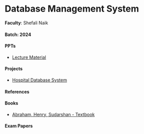 # Database Management System

**Faculty**: Shefali Naik

#### Batch: 2024

#### PPTs

- [Lecture Material](https://drive.google.com/drive/folders/1sANIqzF4EnY9NYdZomcTI3opJsCzBNJb?usp=sharing)

#### Projects

- [Hospital Database System](https://docs.google.com/document/d/1mrabsZe-f6dS_0GlmgvxV1nfA33jDOFi/edit?usp=sharing&ouid=118436126618893229080&rtpof=true&sd=true)

#### References

#### Books

- [Abraham, Henry, Sudarshan - Textbook](https://drive.google.com/drive/folders/1c9XsnCkUQ4qlsq0uWXxcLgwxrvsn3sy4?usp=sharing)

#### Exam Papers
